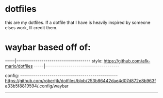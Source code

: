 # dotfiles

this are my dotfiles. If a dotfile that I have is heavily inspired by someone elses work, Ill credit them.

# waybar based off of: #

-----|--------------------------------------
style: https://github.com/afk-mario/dotfiles
-----|--------------------------------------

config:
-------------------------------------------------- https://github.com/robertjk/dotfiles/blob/253b86442dae4d07d872e8b963fa33b5f8819594/.config/waybar

-----------------------------------------------------